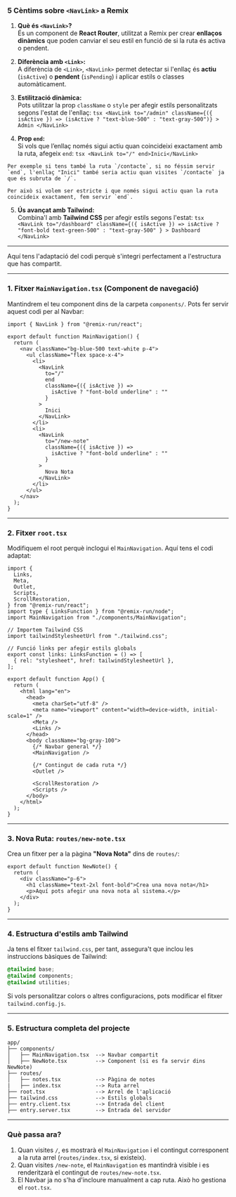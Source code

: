   ### **5 Cèntims sobre `<NavLink>` a Remix**

  1. **Què és `<NavLink>`?**  
    És un component de **React Router**, utilitzat a Remix per crear **enllaços dinàmics** que poden canviar el seu estil en funció de si la ruta és activa o pendent.

  2. **Diferència amb `<Link>`:**  
    A diferència de `<Link>`, `<NavLink>` permet detectar si l'enllaç és **actiu** (`isActive`) o **pendent** (`isPending`) i aplicar estils o classes automàticament.

  3. **Estilització dinàmica:**  
    Pots utilitzar la prop `className` o `style` per afegir estils personalitzats segons l'estat de l'enllaç:
    ```tsx
    <NavLink
      to="/admin"
      className={({ isActive }) => (isActive ? "text-blue-500" : "text-gray-500")}
    >
      Admin
    </NavLink>
    ```

  4. **Prop `end`:**  
    Si vols que l’enllaç només sigui actiu quan coincideixi exactament amb la ruta, afegeix `end`:
    ```tsx
    <NavLink to="/" end>Inici</NavLink>
    ```
    
    Per exemple si tens també la ruta `/contacte`, si no féssim servir `end`, l'enllaç "Inici" també seria actiu quan visites `/contacte` ja que és subruta de `/`.

    Per això si volem ser estricte i que només sigui actiu quan la ruta coincideix exactament, fem servir `end`.


  5. **Ús avançat amb Tailwind:**  
    Combina'l amb **Tailwind CSS** per afegir estils segons l'estat:
    ```tsx
    <NavLink
      to="/dashboard"
      className={({ isActive }) =>
        isActive ? "font-bold text-green-500" : "text-gray-500"
      }
    >
      Dashboard
    </NavLink>
    ```

  ---


  Aquí tens l'adaptació del codi perquè s'integri perfectament a l'estructura que has compartit.

  ---

  ### **1. Fitxer `MainNavigation.tsx` (Component de navegació)**
  Mantindrem el teu component dins de la carpeta `components/`. Pots fer servir aquest codi per al Navbar:

  ```tsx
  import { NavLink } from "@remix-run/react";

  export default function MainNavigation() {
    return (
      <nav className="bg-blue-500 text-white p-4">
        <ul className="flex space-x-4">
          <li>
            <NavLink
              to="/"
              end
              className={({ isActive }) =>
                isActive ? "font-bold underline" : ""
              }
            >
              Inici
            </NavLink>
          </li>
          <li>
            <NavLink
              to="/new-note"
              className={({ isActive }) =>
                isActive ? "font-bold underline" : ""
              }
            >
              Nova Nota
            </NavLink>
          </li>
        </ul>
      </nav>
    );
  }
  ```

  ---

  ### **2. Fitxer `root.tsx`**
  Modifiquem el root perquè inclogui el `MainNavigation`. Aquí tens el codi adaptat:

  ```tsx
  import {
    Links,
    Meta,
    Outlet,
    Scripts,
    ScrollRestoration,
  } from "@remix-run/react";
  import type { LinksFunction } from "@remix-run/node";
  import MainNavigation from "./components/MainNavigation";

  // Importem Tailwind CSS
  import tailwindStylesheetUrl from "./tailwind.css";

  // Funció links per afegir estils globals
  export const links: LinksFunction = () => [
    { rel: "stylesheet", href: tailwindStylesheetUrl },
  ];

  export default function App() {
    return (
      <html lang="en">
        <head>
          <meta charSet="utf-8" />
          <meta name="viewport" content="width=device-width, initial-scale=1" />
          <Meta />
          <Links />
        </head>
        <body className="bg-gray-100">
          {/* Navbar general */}
          <MainNavigation />

          {/* Contingut de cada ruta */}
          <Outlet />

          <ScrollRestoration />
          <Scripts />
        </body>
      </html>
    );
  }
  ```

  ---

  ### **3. Nova Ruta: `routes/new-note.tsx`**
  Crea un fitxer per a la pàgina **"Nova Nota"** dins de `routes/`:

  ```tsx
  export default function NewNote() {
    return (
      <div className="p-6">
        <h1 className="text-2xl font-bold">Crea una nova nota</h1>
        <p>Aquí pots afegir una nova nota al sistema.</p>
      </div>
    );
  }
  ```

  ---

  ### **4. Estructura d'estils amb Tailwind**
  Ja tens el fitxer `tailwind.css`, per tant, assegura't que inclou les instruccions bàsiques de Tailwind:

  ```css
  @tailwind base;
  @tailwind components;
  @tailwind utilities;
  ```

  Si vols personalitzar colors o altres configuracions, pots modificar el fitxer `tailwind.config.js`.

  ---

  ### **5. Estructura completa del projecte**

  ```
  app/
  ├── components/
  │   ├── MainNavigation.tsx  --> Navbar compartit
  │   ├── NewNote.tsx         --> Component (si es fa servir dins NewNote)
  ├── routes/
  │   ├── notes.tsx           --> Pàgina de notes
  |   ├── index.tsx           --> Ruta arrel
  ├── root.tsx                --> Arrel de l'aplicació
  ├── tailwind.css            --> Estils globals
  ├── entry.client.tsx        --> Entrada del client
  ├── entry.server.tsx        --> Entrada del servidor
  ```

  ---

  ### **Què passa ara?**

  1. Quan visites `/`, es mostrarà el `MainNavigation` i el contingut corresponent a la ruta arrel (`routes/index.tsx`, si existeix).
  2. Quan visites `/new-note`, el `MainNavigation` es mantindrà visible i es renderitzarà el contingut de `routes/new-note.tsx`.
  3. El Navbar ja no s'ha d'incloure manualment a cap ruta. Això ho gestiona el `root.tsx`.

